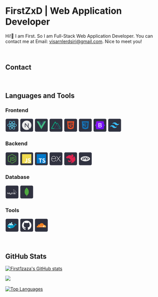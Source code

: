 # FirstZxD | Web Application Developer 
Hi!👋 I am First. So I am Full-Stack Web Application Developer. You can contact me at Email: <a>visarnlerdsiri@gmail.com</a>. Nice to meet you!

<br>

## Contact

<br>

## Languages and Tools
### Frontend
<p>
	<span><img src="https://raw.githubusercontent.com/First1zaza/Icons/main/icons/React.png" width="42" height="42" /></span>
	<span><img src="https://raw.githubusercontent.com/First1zaza/Icons/main/icons/NextJS.png" width="42" height="42" /></span>
	<span><img src="https://raw.githubusercontent.com/First1zaza/Icons/main/icons/VueJS.png" width="42" height="42" /></span>
	<span><img src="https://raw.githubusercontent.com/First1zaza/Icons/main/icons/NuxtJS.png" width="42" height="42" /></span>
	<span><img src="https://raw.githubusercontent.com/First1zaza/Icons/main/icons/HTML.png" width="42" height="42" /></span>
	<span><img src="https://raw.githubusercontent.com/First1zaza/Icons/main/icons/CSS.png" width="42" height="42" /></span>
	<span><img src="https://raw.githubusercontent.com/First1zaza/Icons/main/icons/Bootstrap.png" width="42" height="42" /></span>
	<span><img src="https://raw.githubusercontent.com/First1zaza/Icons/main/icons/TailwindCSS.png" width="42" height="42" /></span>
</p>

### Backend
<p>
	<span><img src="https://raw.githubusercontent.com/First1zaza/Icons/main/icons/NodeJS.png" width="42" height="42" /></span>
	<span><img src="https://raw.githubusercontent.com/First1zaza/Icons/main/icons/JavaScript.png" width="42" height="42" /></span>
	<span><img src="https://raw.githubusercontent.com/First1zaza/Icons/main/icons/TypeScript.png" width="42" height="42" /></span>
	<span><img src="https://raw.githubusercontent.com/First1zaza/Icons/main/icons/Express.png" width="42" height="42" /></span>
	<span><img src="https://raw.githubusercontent.com/First1zaza/Icons/main/icons/NestJS.png" width="42" height="42" /></span>
	<span><img src="https://raw.githubusercontent.com/First1zaza/Icons/main/icons/PHP.png" width="42" height="42" /></span>
</p>

### Database
<p>
	<span><img src="https://raw.githubusercontent.com/First1zaza/Icons/main/icons/MySQL.png" width="42" height="42" /></span>
	<span><img src="https://raw.githubusercontent.com/First1zaza/Icons/main/icons/MongoDB.png" width="42" height="42" /></span>
</p>

### Tools
<p>
	<span><img src="https://raw.githubusercontent.com/First1zaza/Icons/main/icons/Docker.png" width="42" height="42" /></span>
	<span><img src="https://raw.githubusercontent.com/First1zaza/Icons/main/icons/Github.png" width="42" height="42" /></span>
	<span><img src="https://raw.githubusercontent.com/First1zaza/Icons/main/icons/CloudFlare.png" width="42" height="42" /></span>
</p>

<br>

## GitHub Stats

<p align="left">
<a href="http://www.github.com/First1zaza"><img src="https://github-readme-stats.vercel.app/api?username=First1zaza&show_icons=true&hide=&count_private=true&title_color=f97316&text_color=ffffff&icon_color=0891b2&bg_color=181824&hide_border=true&show_icons=true" alt="First1zaza's GitHub stats" /></a>

<a href="http://www.github.com/First1zaza"><img src="https://github-readme-streak-stats.herokuapp.com/?user=First1zaza&stroke=ffffff&background=181824&ring=f97316&fire=f97316&currStreakNum=ffffff&currStreakLabel=f97316&sideNums=ffffff&sideLabels=ffffff&dates=ffffff&hide_border=true" /></a>
</p>
<p align="left">
<a href="https://github.com/First1zaza" align="left"><img src="https://github-readme-stats.vercel.app/api/top-langs/?username=First1zaza&langs_count=10&title_color=f97316&text_color=ffffff&icon_color=0891b2&bg_color=181824&hide_border=true&locale=en&custom_title=Top%20%Languages" alt="Top Languages" /></a>
</p>

